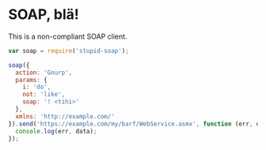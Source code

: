 # SOAP, blä! 

This is a non-compliant SOAP client.

```javascript
var soap = require('stupid-soap');

soap({
  action: 'Gnurp',
  params: {
    i: 'do',
    not: 'like',
    soap: '! <tihi>'
  },
  xmlns: 'http://example.com/'
}).send('https://example.com/my/barf/WebService.asmx', function (err, data) {
  console.log(err, data);
});
```
